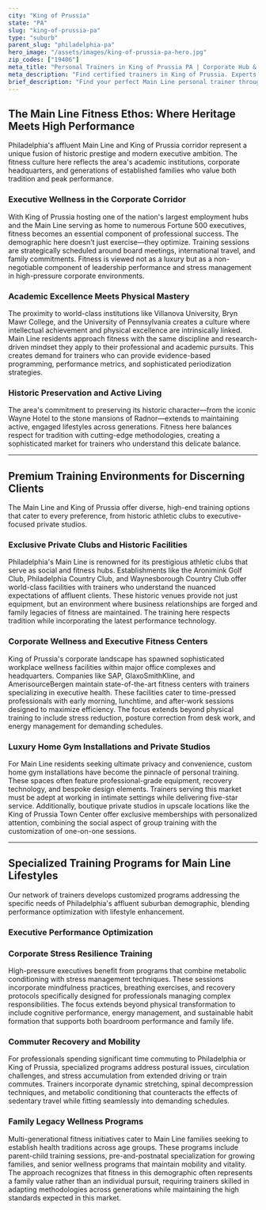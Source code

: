 ```yaml
---
city: "King of Prussia"
state: "PA"
slug: "king-of-prussia-pa"
type: "suburb"
parent_slug: "philadelphia-pa"
hero_image: "/assets/images/king-of-prussia-pa-hero.jpg"
zip_codes: ["19406"]
meta_title: "Personal Trainers in King of Prussia PA | Corporate Hub & Commuter Fitness"
meta_description: "Find certified trainers in King of Prussia. Experts near the corporate park, focusing on executive schedules and large commercial gym training."
brief_description: "Find your perfect Main Line personal trainer through our exclusive matching service. We connect busy executives, Main Line professionals, and King of Prussia commuters with certified trainers who specialize in high-performance fitness, stress management, and sustainable results. Our vetted network includes trainers with access to private Main Line clubs, corporate wellness facilities, and premium home gym setups. Whether you're balancing a demanding career, family responsibilities, or seeking elite athletic performance, we match you with trainers who understand the unique lifestyle of Philadelphia's affluent suburbs. Start your personalized fitness journey today with our concierge matching service."
---
```

## The Main Line Fitness Ethos: Where Heritage Meets High Performance

Philadelphia's affluent Main Line and King of Prussia corridor represent a unique fusion of historic prestige and modern executive ambition. The fitness culture here reflects the area's academic institutions, corporate headquarters, and generations of established families who value both tradition and peak performance.

### Executive Wellness in the Corporate Corridor

With King of Prussia hosting one of the nation's largest employment hubs and the Main Line serving as home to numerous Fortune 500 executives, fitness becomes an essential component of professional success. The demographic here doesn't just exercise—they optimize. Training sessions are strategically scheduled around board meetings, international travel, and family commitments. Fitness is viewed not as a luxury but as a non-negotiable component of leadership performance and stress management in high-pressure corporate environments.

### Academic Excellence Meets Physical Mastery

The proximity to world-class institutions like Villanova University, Bryn Mawr College, and the University of Pennsylvania creates a culture where intellectual achievement and physical excellence are intrinsically linked. Main Line residents approach fitness with the same discipline and research-driven mindset they apply to their professional and academic pursuits. This creates demand for trainers who can provide evidence-based programming, performance metrics, and sophisticated periodization strategies.

### Historic Preservation and Active Living

The area's commitment to preserving its historic character—from the iconic Wayne Hotel to the stone mansions of Radnor—extends to maintaining active, engaged lifestyles across generations. Fitness here balances respect for tradition with cutting-edge methodologies, creating a sophisticated market for trainers who understand this delicate balance.

---

## Premium Training Environments for Discerning Clients

The Main Line and King of Prussia offer diverse, high-end training options that cater to every preference, from historic athletic clubs to executive-focused private studios.

### Exclusive Private Clubs and Historic Facilities

Philadelphia's Main Line is renowned for its prestigious athletic clubs that serve as social and fitness hubs. Establishments like the Aronimink Golf Club, Philadelphia Country Club, and Waynesborough Country Club offer world-class facilities with trainers who understand the nuanced expectations of affluent clients. These historic venues provide not just equipment, but an environment where business relationships are forged and family legacies of fitness are maintained. The training here respects tradition while incorporating the latest performance technology.

### Corporate Wellness and Executive Fitness Centers

King of Prussia's corporate landscape has spawned sophisticated workplace wellness facilities within major office complexes and headquarters. Companies like SAP, GlaxoSmithKline, and AmerisourceBergen maintain state-of-the-art fitness centers with trainers specializing in executive health. These facilities cater to time-pressed professionals with early morning, lunchtime, and after-work sessions designed to maximize efficiency. The focus extends beyond physical training to include stress reduction, posture correction from desk work, and energy management for demanding schedules.

### Luxury Home Gym Installations and Private Studios

For Main Line residents seeking ultimate privacy and convenience, custom home gym installations have become the pinnacle of personal training. These spaces often feature professional-grade equipment, recovery technology, and bespoke design elements. Trainers serving this market must be adept at working in intimate settings while delivering five-star service. Additionally, boutique private studios in upscale locations like the King of Prussia Town Center offer exclusive memberships with personalized attention, combining the social aspect of group training with the customization of one-on-one sessions.

---

## Specialized Training Programs for Main Line Lifestyles

Our network of trainers develops customized programs addressing the specific needs of Philadelphia's affluent suburban demographic, blending performance optimization with lifestyle enhancement.

### Executive Performance Optimization

### Corporate Stress Resilience Training

High-pressure executives benefit from programs that combine metabolic conditioning with stress management techniques. These sessions incorporate mindfulness practices, breathing exercises, and recovery protocols specifically designed for professionals managing complex responsibilities. The focus extends beyond physical transformation to include cognitive performance, energy management, and sustainable habit formation that supports both boardroom performance and family life.

### Commuter Recovery and Mobility

For professionals spending significant time commuting to Philadelphia or King of Prussia, specialized programs address postural issues, circulation challenges, and stress accumulation from extended driving or train commutes. Trainers incorporate dynamic stretching, spinal decompression techniques, and metabolic conditioning that counteracts the effects of sedentary travel while fitting seamlessly into demanding schedules.

### Family Legacy Wellness Programs

Multi-generational fitness initiatives cater to Main Line families seeking to establish health traditions across age groups. These programs include parent-child training sessions, pre-and-postnatal specialization for growing families, and senior wellness programs that maintain mobility and vitality. The approach recognizes that fitness in this demographic often represents a family value rather than an individual pursuit, requiring trainers skilled in adapting methodologies across generations while maintaining the high standards expected in this market.
